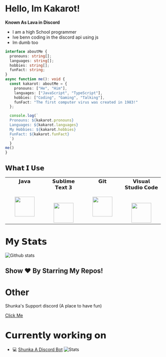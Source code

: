 # Hello, Im Kakarot!

**Known As Lava in Discord**
- I am a high School programmer
- Ive benn coding in the discord api using js
- Im dumb too

```ts
interface aboutMe {
  pronouns: string[];
  languages: string[];
  hobbies: string[];
  funFact: string;
}
async function me(): void {
  const kakarot: aboutMe = {
    pronouns: ["He", "Him"],
    languages: ["JavaScript", "TypeScript"],
    hobbies: ["Coding", "Gaming", "Talking"],
    funFact: "The first computer virus was created in 1983!"
  };

  console.log(`
  Pronouns: ${kakarot.pronouns}
  Languages: ${kakarot.languages}
  My Hobbies: ${kakarot.hobbies}
  FunFact: ${kakarot.funFact}
  `)
  }
me()
}
```

## 𝗪𝗵𝗮𝘁 𝗜 𝗨𝘀𝗲

<table>
  <tbody>
    <tr valign="top">
      <td width="25%" align="center">
        <span>𝗝𝗮𝘃𝗮</span><br><br><br>
        <img height="64px" src="https://cdn.svgporn.com/logos/java.svg">
      </td>
      <td width="25%" align="center">
        <span>𝗦𝘂𝗯𝗹𝗶𝗺𝗲 𝗧𝗲𝘅𝘁 𝟯</span><br><br><br>
        <img height="64px" src="https://cdn.worldvectorlogo.com/logos/sublime-text.svg">
      </td>
      <td width="25%" align="center">
        <span>𝗚𝗶𝘁</span><br><br><br>
        <img height="64px" src="https://cdn.svgporn.com/logos/git-icon.svg">
      </td>
      <td width="25%" align="center">
        <span>𝗩𝗶𝘀𝘂𝗮𝗹 𝗦𝘁𝘂𝗱𝗶𝗼 𝗖𝗼𝗱𝗲</span><br><br><br>
        <img height="64px" src="https://cdn.svgporn.com/logos/visual-studio-code.svg">
      </td>
    </tr>
  </tbody>
</table>

# 𝗠𝘆 𝗦𝘁𝗮𝘁𝘀

![Github stats](https://github-readme-stats.vercel.app/api?username=kakarot-dev&show_icons=true&hide_border=true)

## Show ❤️ By Starring My Repos!


# Other
Shunka's Support discord (A place to have fun)

[Click Me](https://discord.gg/b7HzMtSYtX)



# 𝗖𝘂𝗿𝗿𝗲𝗻𝘁𝗹𝘆 𝘄𝗼𝗿𝗸𝗶𝗻𝗴 𝗼𝗻

- 💻 [Shunka A Discord Bot](https://voidbots.net/bot/831523779229253704/invite)
![Stats](https://voidbots.net/api/embed/831523779229253704?theme=dark)

